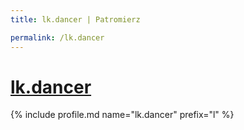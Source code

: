 ```yaml
---
title: lk.dancer | Patromierz

permalink: /lk.dancer
---
```


# [lk.dancer](https://patronite.pl/lk.dancer)

{% include profile.md name="lk.dancer" prefix="l" %}
